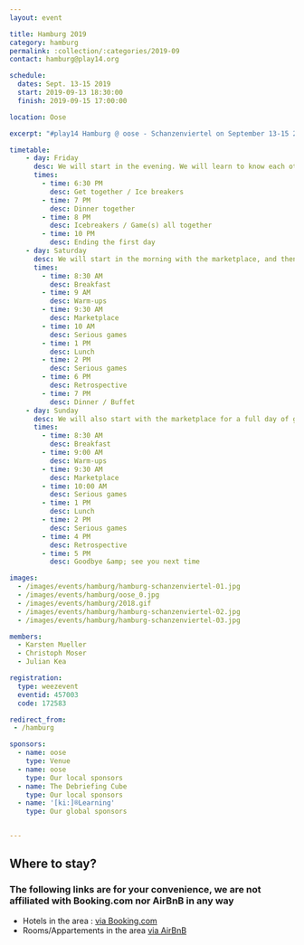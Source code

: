 ```yaml
---
layout: event

title: Hamburg 2019
category: hamburg
permalink: :collection/:categories/2019-09
contact: hamburg@play14.org

schedule:
  dates: Sept. 13-15 2019
  start: 2019-09-13 18:30:00
  finish: 2019-09-15 17:00:00

location: Oose

excerpt: "#play14 Hamburg @ oose - Schanzenviertel on September 13-15 2019"

timetable:
    - day: Friday
      desc: We will start in the evening. We will learn to know each other and share a nice dinner all together. All times are approximated.
      times:
        - time: 6:30 PM
          desc: Get together / Ice breakers
        - time: 7 PM
          desc: Dinner together
        - time: 8 PM
          desc: Icebreakers / Game(s) all together
        - time: 10 PM
          desc: Ending the first day
    - day: Saturday
      desc: We will start in the morning with the marketplace, and then we will play games all day long. All times are approximated.
      times:
        - time: 8:30 AM
          desc: Breakfast
        - time: 9 AM
          desc: Warm-ups
        - time: 9:30 AM
          desc: Marketplace
        - time: 10 AM
          desc: Serious games
        - time: 1 PM
          desc: Lunch
        - time: 2 PM
          desc: Serious games
        - time: 6 PM
          desc: Retrospective
        - time: 7 PM
          desc: Dinner / Buffet
    - day: Sunday
      desc: We will also start with the marketplace for a full day of games. Whoever needs to catch a plane can leave earlier. All times are approximated.
      times:
        - time: 8:30 AM
          desc: Breakfast
        - time: 9:00 AM
          desc: Warm-ups
        - time: 9:30 AM
          desc: Marketplace
        - time: 10:00 AM
          desc: Serious games
        - time: 1 PM
          desc: Lunch
        - time: 2 PM
          desc: Serious games
        - time: 4 PM
          desc: Retrospective
        - time: 5 PM
          desc: Goodbye &amp; see you next time

images:
  - /images/events/hamburg/hamburg-schanzenviertel-01.jpg
  - /images/events/hamburg/oose_0.jpg
  - /images/events/hamburg/2018.gif
  - /images/events/hamburg/hamburg-schanzenviertel-02.jpg
  - /images/events/hamburg/hamburg-schanzenviertel-03.jpg

members:
  - Karsten Mueller
  - Christoph Moser
  - Julian Kea

registration: 
  type: weezevent
  eventid: 457003
  code: 172583

redirect_from:
 - /hamburg

sponsors:
  - name: oose
    type: Venue
  - name: oose
    type: Our local sponsors
  - name: The Debriefing Cube
    type: Our local sponsors
  - name: '[ki:]®Learning'
    type: Our global sponsors


---
```


## Where to stay?
### The following links are for your convenience, we are not affiliated with Booking.com nor AirBnB in any way
 * <i class='fa fa-fw'></i>
   Hotels in the area : [via Booking.com](http://bit.ly/2XPFpp0)
 * <i class='fa fa-fw'></i>
   Rooms/Appartements in the area [via AirBnB](http://bit.ly/2O3ZyTI)
